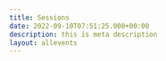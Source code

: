 ```yaml
---
title: Sessions
date: 2022-09-10T07:51:25.000+00:00
description: this is meta description
layout: allevents
---
```

